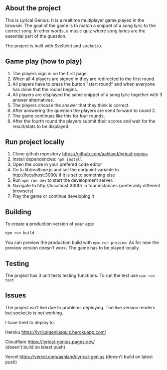 ## About the project

This is Lyrical Genius. It is a realtime multiplayer game played in the browser. The goal of the game is to match a snippet of a song lyric to the correct song. In other words, a music quiz where song lyrics are the essential part of the question.

The project is built with Sveltekit and socket.io. 

## Game play (how to play)

1. The players sign in on the first page. 
2. When all 4 players are signed in they are redirected to the first round. 
3. All players have to press the button "start round" and when everyone has done that the round begins. 
4. All players are displayed the same snippet of a song lyric together with 3 answer alternatives. 
5. The players choose the answer that they think is correct. 
6. After answering the question the players are send forward to round 2. 
7. The game continues like this for four rounds. 
8. After the fourth round the players submit their scores and wait for the result/stats to be displayed.

## Run project locally 

1. Clone github repository https://github.com/aahland/lyrical-genius
2. Install dependencies: `npm install`
3. Open the code in your prefered code editor
4. Go to lib/realtime.js and set the endpoint variable to http://localhost:3000/ if it is set to something else
5. Run `npm run dev` to start the development server. 
6. Navigate to http://localhost:3000/ in four instances (preferably different browsers)
7. Play the game or continue developing it

## Building

To create a production version of your app:

```bash
npm run build
```

You can preview the production build with `npm run preview`.
As for now the preview version doesn't work. The game has to be played locally. 

## Testing 

The project has 3 unit tests testing functions. 
To run the test use `npm run test`

## Issues 

The project isn't live due to problems deploying. The live version renders but socket.io is not working. 

I have tried to deploy to:

Heroku 
https://lyricalgeniusquiz.herokuapp.com/

Cloudflare
https://lyrical-genius.pages.dev/  
(doesn't build on latest push)

Vercel 
https://vercel.com/aahland/lyrical-genius
(doesn't build on latest push)



